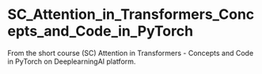 # SC_Attention_in_Transformers_Concepts_and_Code_in_PyTorch
From the short course (SC) Attention in Transformers - Concepts and Code in PyTorch on DeeplearningAI platform.
